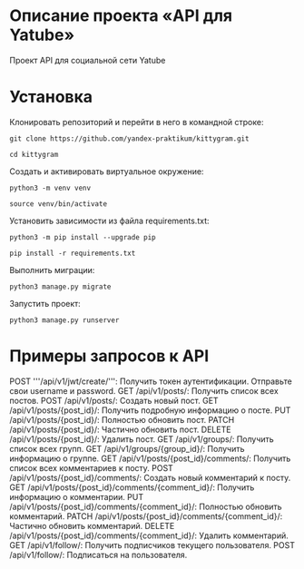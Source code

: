 # Описание проекта «API для Yatube»
Проект API для социальной сети Yatube

# Установка
Клонировать репозиторий и перейти в него в командной строке:

```
git clone https://github.com/yandex-praktikum/kittygram.git
```

```
cd kittygram
```

Cоздать и активировать виртуальное окружение:

```
python3 -m venv venv
```

```
source venv/bin/activate
```

Установить зависимости из файла requirements.txt:

```
python3 -m pip install --upgrade pip
```

```
pip install -r requirements.txt
```

Выполнить миграции:

```
python3 manage.py migrate
```

Запустить проект:

```
python3 manage.py runserver
```

# Примеры запросов к API
POST '''/api/v1/jwt/create/''': Получить токен аутентификации. Отправьте свои username и password.
GET /api/v1/posts/: Получить список всех постов.
POST /api/v1/posts/: Создать новый пост.
GET /api/v1/posts/{post_id}/: Получить подробную информацию о посте.
PUT /api/v1/posts/{post_id}/: Полностью обновить пост.
PATCH /api/v1/posts/{post_id}/: Частично обновить пост.
DELETE /api/v1/posts/{post_id}/: Удалить пост.
GET /api/v1/groups/: Получить список всех групп.
GET /api/v1/groups/{group_id}/: Получить информацию о группе.
GET /api/v1/posts/{post_id}/comments/: Получить список всех комментариев к посту.
POST /api/v1/posts/{post_id}/comments/: Создать новый комментарий к посту.
GET /api/v1/posts/{post_id}/comments/{comment_id}/: Получить информацию о комментарии.
PUT /api/v1/posts/{post_id}/comments/{comment_id}/: Полностью обновить комментарий.
PATCH /api/v1/posts/{post_id}/comments/{comment_id}/: Частично обновить комментарий.
DELETE /api/v1/posts/{post_id}/comments/{comment_id}/: Удалить комментарий.
GET /api/v1/follow/: Получить подписчиков текущего пользователя.
POST /api/v1/follow/: Подписаться на пользователя.
